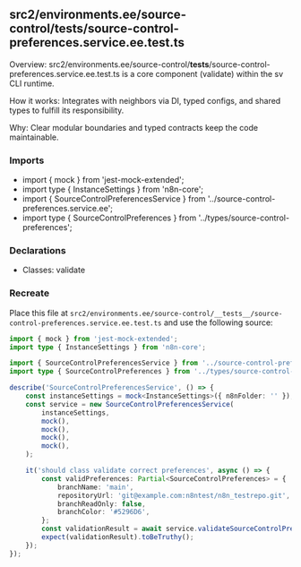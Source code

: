 ## src2/environments.ee/source-control/__tests__/source-control-preferences.service.ee.test.ts

Overview: src2/environments.ee/source-control/__tests__/source-control-preferences.service.ee.test.ts is a core component (validate) within the sv CLI runtime.

How it works: Integrates with neighbors via DI, typed configs, and shared types to fulfill its responsibility.

Why: Clear modular boundaries and typed contracts keep the code maintainable.

### Imports

- import { mock } from 'jest-mock-extended';
- import type { InstanceSettings } from 'n8n-core';
- import { SourceControlPreferencesService } from '../source-control-preferences.service.ee';
- import type { SourceControlPreferences } from '../types/source-control-preferences';

### Declarations

- Classes: validate

### Recreate

Place this file at `src2/environments.ee/source-control/__tests__/source-control-preferences.service.ee.test.ts` and use the following source:

```ts
import { mock } from 'jest-mock-extended';
import type { InstanceSettings } from 'n8n-core';

import { SourceControlPreferencesService } from '../source-control-preferences.service.ee';
import type { SourceControlPreferences } from '../types/source-control-preferences';

describe('SourceControlPreferencesService', () => {
	const instanceSettings = mock<InstanceSettings>({ n8nFolder: '' });
	const service = new SourceControlPreferencesService(
		instanceSettings,
		mock(),
		mock(),
		mock(),
		mock(),
	);

	it('should class validate correct preferences', async () => {
		const validPreferences: Partial<SourceControlPreferences> = {
			branchName: 'main',
			repositoryUrl: 'git@example.com:n8ntest/n8n_testrepo.git',
			branchReadOnly: false,
			branchColor: '#5296D6',
		};
		const validationResult = await service.validateSourceControlPreferences(validPreferences);
		expect(validationResult).toBeTruthy();
	});
});

```
